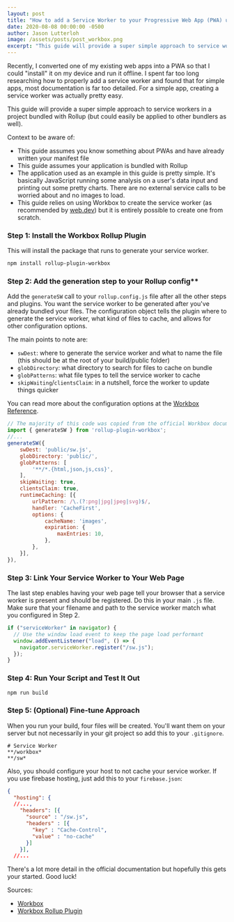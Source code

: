 ```yaml
---
layout: post
title: "How to add a Service Worker to your Progressive Web App (PWA) using Workbox and Rollup"
date: 2020-08-08 00:00:00 -0500
author: Jason Lutterloh
image: /assets/posts/post_workbox.png
excerpt: "This guide will provide a super simple approach to service workers in a project bundled with Rollup (but could easily be applied to other bundlers as well)."
---
```


Recently, I converted one of my existing web apps into a PWA so that I could "install" it on my device and run it offline. I spent far too long researching how to properly add a service worker and found that for simple apps, most documentation is far too detailed. For a simple app, creating a service worker was actually pretty easy.

This guide will provide a super simple approach to service workers in a project bundled with Rollup (but could easily be applied to other bundlers as well).

Context to be aware of:

- This guide assumes you know something about PWAs and have already written your manifest file
- This guide assumes your application is bundled with Rollup
- The application used as an example in this guide is pretty simple. It's basically JavaScript running some analysis on a user's data input and printing out some pretty charts. There are no external service calls to be worried about and no images to load.
- This guide relies on using Workbox to create the service worker (as recommended by [web.dev](https://web.dev/service-worker/)) but it is entirely possible to create one from scratch.

### Step 1: Install the Workbox Rollup Plugin

This will install the package that runs to generate your service worker.

```bash
npm install rollup-plugin-workbox
```

### Step 2: Add the generation step to your Rollup config\*\*

Add the `generateSW` call to your `rollup.config.js` file after all the other steps and plugins. You want the service worker to be generated after you've already bundled your files.
The configuration object tells the plugin where to generate the service worker, what kind of files to cache, and allows for other configuration options.

The main points to note are:

- `swDest`: where to generate the service worker and what to name the file (this should be at the root of your build/public folder)
- `globDirectory`: what directory to search for files to cache on bundle
- `globPatterns`: what file types to tell the service worker to cache
- `skipWaiting`/`clientsClaim`: in a nutshell, force the worker to update things quicker

You can read more about the configuration options at the [Workbox Reference](https://developers.google.com/web/tools/workbox/reference-docs/latest/module-workbox-build#.generateSW).

```javascript
// The majority of this code was copied from the official Workbox documentation
import { generateSW } from 'rollup-plugin-workbox';
//...
generateSW({
    swDest: 'public/sw.js',
    globDirectory: 'public/',
    globPatterns: [
        '**/*.{html,json,js,css}',
    ],
    skipWaiting: true,
    clientsClaim: true,
    runtimeCaching: [{
        urlPattern: /\.(?:png|jpg|jpeg|svg)$/,
        handler: 'CacheFirst',
        options: {
            cacheName: 'images',
            expiration: {
                maxEntries: 10,
            },
        },
    }],
}),
```

### Step 3: Link Your Service Worker to Your Web Page

The last step enables having your web page tell your browser that a service worker is present and should be registered. Do this in your main `.js` file. Make sure that your filename and path to the service worker match what you configured in Step 2.

```javascript
if ("serviceWorker" in navigator) {
  // Use the window load event to keep the page load performant
  window.addEventListener("load", () => {
    navigator.serviceWorker.register("/sw.js");
  });
}
```

### Step 4: Run Your Script and Test It Out

```bash
npm run build
```

### Step 5: (Optional) Fine-tune Approach

When you run your build, four files will be created. You'll want them on your server but not necessarily in your git project so add this to your `.gitignore`.

```plaintext
# Service Worker
**/workbox*
**/sw*
```

Also, you should configure your host to not cache your service worker. If you use firebase hosting, just add this to your `firebase.json`:

```json
{
  "hosting": {
  //...,
    "headers": [{
      "source" : "/sw.js",
      "headers" : [{
        "key" : "Cache-Control",
        "value" : "no-cache"
      }]
    }],
  //...
```

There's a lot more detail in the official documentation but hopefully this gets your started. Good luck!

Sources:

- [Workbox](https://developers.google.com/web/tools/workbox)
- [Workbox Rollup Plugin](https://www.npmjs.com/package/rollup-plugin-workbox)
